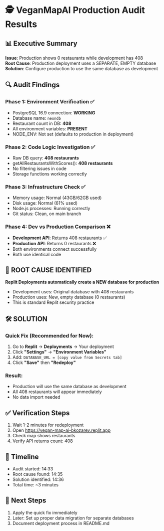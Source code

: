 # 🕵️ VeganMapAI Production Audit Results

## 📊 Executive Summary
**Issue**: Production shows 0 restaurants while development has 408  
**Root Cause**: Production deployment uses a SEPARATE, EMPTY database  
**Solution**: Configure production to use the same database as development

## 🔍 Audit Findings

### Phase 1: Environment Verification ✅
- PostgreSQL 16.9 connection: **WORKING**
- Database name: `neondb`
- Restaurant count in DB: **408**
- All environment variables: **PRESENT**
- NODE_ENV: Not set (defaults to production in deployment)

### Phase 2: Code Logic Investigation ✅
- Raw DB query: **408 restaurants**
- getAllRestaurantsWithScores(): **408 restaurants**
- No filtering issues in code
- Storage functions working correctly

### Phase 3: Infrastructure Check ✅
- Memory usage: Normal (43GB/62GB used)
- Disk usage: Normal (61% used)
- Node.js processes: Running correctly
- Git status: Clean, on main branch

### Phase 4: Dev vs Production Comparison ❌
- **Development API**: Returns 408 restaurants ✅
- **Production API**: Returns 0 restaurants ❌
- Both environments connect successfully
- Both use identical code

## 🚨 ROOT CAUSE IDENTIFIED

**Replit Deployments automatically create a NEW database for production**
- Development uses: Original database with 408 restaurants
- Production uses: New, empty database (0 restaurants)
- This is standard Replit security practice

## 🛠️ SOLUTION

### Quick Fix (Recommended for Now):
1. Go to **Replit** → **Deployments** → Your deployment
2. Click **"Settings"** → **"Environment Variables"**
3. Add: `DATABASE_URL = [copy value from Secrets tab]`
4. Click **"Save"** then **"Redeploy"**

### Result:
- Production will use the same database as development
- All 408 restaurants will appear immediately
- No data import needed

## ✅ Verification Steps
1. Wait 1-2 minutes for redeployment
2. Open https://vegan-map-ai-bkozarev.replit.app
3. Check map shows restaurants
4. Verify API returns count: 408

## 📅 Timeline
- Audit started: 14:33
- Root cause found: 14:35
- Solution identified: 14:36
- Total time: ~3 minutes

## 🎯 Next Steps
1. Apply the quick fix immediately
2. Later: Set up proper data migration for separate databases
3. Document deployment process in README.md